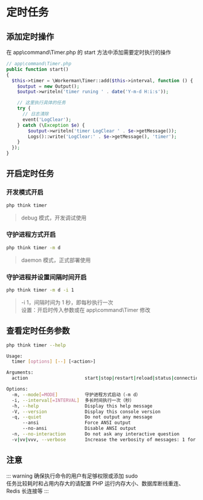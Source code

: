 # 定时任务

## 添加定时操作

在 app\command\Timer.php 的 start 方法中添加需要定时执行的操作

```php
// app\command\Timer.php
public function start()
{
  $this->timer = \Workerman\Timer::add($this->interval, function () {
    $output = new Output();
    $output->writeln('timer runing ' . date('Y-m-d H:i:s'));

    // 这里执行具体的任务
    try {
      // 日志清除
      event('LogClear');
    } catch (\Exception $e) {
        $output->writeln('timer LogClear ' . $e->getMessage());
        Logs()::write('LogClear:' . $e->getMessage(), 'timer');
    }
  });
}
```

## 开启定时任务

### 开发模式开启

```bash
php think timer
```

> debug 模式，开发调试使用

### 守护进程方式开启

```bash
php think timer -m d
```

> daemon 模式，正式部署使用

### 守护进程并设置间隔时间开启

```bash
php think timer -m d -i 1
```

> -i 1，间隔时间为 1 秒，即每秒执行一次  
> 设置：开启时传入参数或在 app\command\Timer 修改

## 查看定时任务参数

```bash
php think timer --help
```

```bash
Usage:
  timer [options] [--] [<action>]

Arguments:
  action                     start|stop|restart|reload|status|connections [default: "start"]

Options:
  -m, --mode[=MODE]          守护进程方式启动（-m d）
  -i, --interval[=INTERVAL]  多长时间执行一次（秒）
  -h, --help                 Display this help message
  -V, --version              Display this console version
  -q, --quiet                Do not output any message
      --ansi                 Force ANSI output
      --no-ansi              Disable ANSI output
  -n, --no-interaction       Do not ask any interactive question
  -v|vv|vvv, --verbose       Increase the verbosity of messages: 1 for normal output, 2 for more verbose output and 3 for debug
```

## 注意

::: warning
确保执行命令的用户有足够权限或添加 sudo  
任务比较耗时和占用内存大的请配置 PHP 运行内存大小、数据库断线重连、Redis 长连接等
:::
